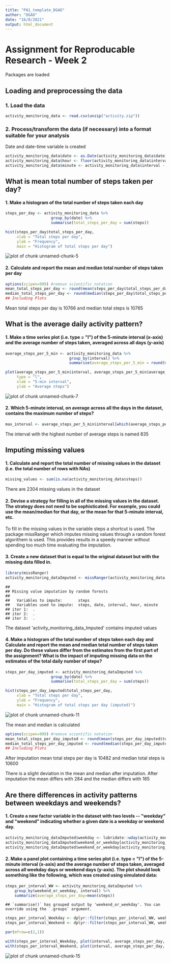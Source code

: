 ```yaml
---
title: "PA1_template_DGAO"
author: "DGAO"
date: "16/8/2021"
output: html_document
---
```




# Assignment for Reproducable Research - Week 2

Packages are loaded

## Loading and preprocessing the data

### 1. Load the data

```r
activity_monitoring_data <- read.csv(unzip("activity.zip"))
```

### 2. Process/transform the data (if necessary) into a format suitable for your analysis
Date and date-time variable is created

```r
activity_monitoring_data$date <- as.Date(activity_monitoring_data$date)
activity_monitoring_data$hour <- floor(activity_monitoring_data$interval / 60)
activity_monitoring_data$minute <- activity_monitoring_data$interval - floor(activity_monitoring_data$interval / 60)*60
```

## What is mean total number of steps taken per day?
#### 1. Make a histogram of the total number of steps taken each day




```r
steps_per_day <- activity_monitoring_data %>% 
                    group_by(date) %>%
                    summarise(total_steps_per_day = sum(steps))

hist(steps_per_day$total_steps_per_day,
     xlab = "Total steps per day",
     ylab = "Frequency",
     main = "Histogram of total steps per day")
```

![plot of chunk unnamed-chunk-5](figure/unnamed-chunk-5-1.png)

#### 2. Calculate and report the mean and median total number of steps taken per day


```r
options(scipen=999) #remove scientific notation
mean_total_steps_per_day <- round(mean(steps_per_day$total_steps_per_day, na.rm = TRUE), digits = 0)
median_total_steps_per_day <- round(median(steps_per_day$total_steps_per_day, na.rm = TRUE), digits = 0)
## Including Plots
```

Mean total steps per day is 10766 and median total steps is 10765

## What is the average daily activity pattern?

#### 1. Make a time series plot (i.e. type = "l") of the 5-minute interval (x-axis) and the average number of steps taken, averaged across all days (y-axis)


```r
average_steps_per_5_min <- activity_monitoring_data %>%
                            group_by(interval) %>%
                            summarise(average_steps_per_5_min = round(mean(steps, na.rm = TRUE), digits = 0))

plot(average_steps_per_5_min$interval, average_steps_per_5_min$average_steps_per_5_min,
     type = "l",
     xlab = "5-min interval",
     ylab = "Average steps")
```

![plot of chunk unnamed-chunk-7](figure/unnamed-chunk-7-1.png)

#### 2. Which 5-minute interval, on average across all the days in the dataset, contains the maximum number of steps?

```r
max_interval <- average_steps_per_5_min$interval[which(average_steps_per_5_min$average_steps_per_5_min == max(average_steps_per_5_min$average_steps_per_5_min, na.rm  =TRUE))] 
```

The interval with the highest number of average steps is named 835

## Imputing missing values

#### 1. Calculate and report the total number of missing values in the dataset (i.e. the total number of rows with NAs)

```r
missing_values <- sum(is.na(activity_monitoring_data$steps))
```

There are 2304 missing values in the dataset

#### 2. Devise a strategy for filling in all of the missing values in the dataset. The strategy does not need to be sophisticated. For example, you could use the mean/median for that day, or the mean for that 5-minute interval, etc.

To fill in the missing values in the variable steps a shortcut is used. The package missRanger which imputes missing values through a random forest algorithem is used. This provides results in a speedy manner without spending too much time evaluating the imputation.

#### 3. Create a new dataset that is equal to the original dataset but with the missing data filled in.


```r
library(missRanger)
activity_monitoring_dataImputed <- missRanger(activity_monitoring_data, num.trees = 100)
```

```
## 
## Missing value imputation by random forests
## 
##   Variables to impute:		steps
##   Variables used to impute:	steps, date, interval, hour, minute
## iter 1:	.
## iter 2:	.
## iter 3:	.
```

The dataset 'activity_monitoring_data_Imputed' contains imputed values

#### 4. Make a histogram of the total number of steps taken each day and Calculate and report the mean and median total number of steps taken per day. Do these values differ from the estimates from the first part of the assignment? What is the impact of imputing missing data on the estimates of the total daily number of steps?




```r
steps_per_day_imputed <- activity_monitoring_dataImputed %>% 
                    group_by(date) %>%
                    summarise(total_steps_per_day = sum(steps))

hist(steps_per_day_imputed$total_steps_per_day,
     xlab = "Total steps per day",
     ylab = "Frequency",
     main = "Histogram of total steps per day (imputed)")
```

![plot of chunk unnamed-chunk-11](figure/unnamed-chunk-11-1.png)

The mean and median is calculated


```r
options(scipen=999) #remove scientific notation
mean_total_steps_per_day_imputed <- round(mean(steps_per_day_imputed$total_steps_per_day), digits = 0)
median_total_steps_per_day_imputed <- round(median(steps_per_day_imputed$total_steps_per_day), digits = 0)
## Including Plots
```

After imputation mean total steps per day is 10482 and median total steps is 10600

There is a slight deviation in the mean and median after imputation. After imputation the mean differs with 284 and the median differs with 165

## Are there differences in activity patterns between weekdays and weekends?

#### 1. Create a new factor variable in the dataset with two levels -- "weekday" and "weekend" indicating whether a given date is a weekday or weekend day.


```r
activity_monitoring_dataImputed$weekday <- lubridate::wday(activity_monitoring_dataImputed$date)
activity_monitoring_dataImputed$weekend_or_weekday[activity_monitoring_dataImputed$weekday %in% c(1, 7)] <- "weekend"
activity_monitoring_dataImputed$weekend_or_weekday[activity_monitoring_dataImputed$weekday %in% c(2,3, 4,5, 6)] <- "weekday"
```

#### 2. Make a panel plot containing a time series plot (i.e. type = "l") of the 5-minute interval (x-axis) and the average number of steps taken, averaged across all weekday days or weekend days (y-axis). The plot should look something like the following, which was created using simulated data:


```r
steps_per_interval_WW <- activity_monitoring_dataImputed %>%
    group_by(weekend_or_weekday, interval) %>%
    summarize(average_steps_per_day=mean(steps))
```

```
## `summarise()` has grouped output by 'weekend_or_weekday'. You can override using the `.groups` argument.
```

```r
steps_per_interval_Weekday <- dplyr::filter(steps_per_interval_WW, weekend_or_weekday == "weekday")
steps_per_interval_Weekend <- dplyr::filter(steps_per_interval_WW, weekend_or_weekday == "weekend")
```


```r
par(mfrow=c(2,1))

with(steps_per_interval_Weekday, plot(interval, average_steps_per_day, type = "l", main = "Average steps per 5-min - Weekday", xlab = "", ylab = ""))
with(steps_per_interval_Weekend, plot(interval, average_steps_per_day, type = "l", main = "Average steps per 5-min - Weekend", xlab = "Interval", ylab = ""))
```

![plot of chunk unnamed-chunk-15](figure/unnamed-chunk-15-1.png)
